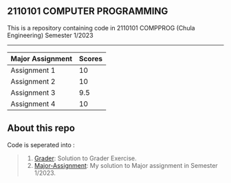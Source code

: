 ## 2110101 COMPUTER PROGRAMMING

This is a repository containing code in 2110101 COMPPROG (Chula Engineering) Semester 1/2023

***

| Major Assignment | Scores |
| --- | --- |
| Assignment 1 | 10 |
| Assignment 2 | 10 |
| Assignment 3 | 9.5|
| Assignment 4 | 10 |

## About this repo
Code is seperated into :
> 1. [Grader](Grader): Solution to Grader Exercise.
> 2. [Major-Assignment](Major-Assignment): My solution to Major assignment in Semester 1/2023.
